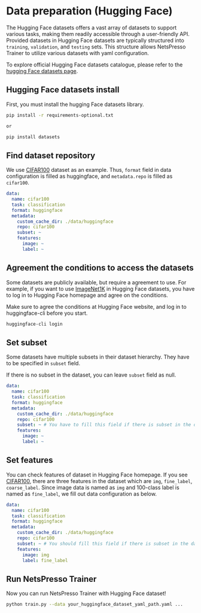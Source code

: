 # Data preparation (Hugging Face)

The Hugging Face datasets offers a vast array of datasets to support various tasks, making them readily accessible through a user-friendly API. Provided datasets in Hugging Face datasets are typically structured into `training`, `validation`, and `testing` sets. This structure allows NetsPresso Trainer to utilize various datasets with yaml configuration.

To explore official Hugging Face datasets catalogue, please refer to the [hugging Face datasets page](https://huggingface.co/datasets).

## Hugging Face datasets install

First, you must install the hugging Face datasets library.

```bash
pip install -r requirements-optional.txt

or

pip install datasets
```

## Find dataset repository

We use [CIFAR100](https://huggingface.co/datasets/cifar100) dataset as an example. Thus, `format` field in data configuration is filled as huggingface, and `metadata.repo` is filled as `cifar100`.

```yaml
data:
  name: cifar100
  task: classification
  format: huggingface
  metadata:
    custom_cache_dir: ./data/huggingface 
    repo: cifar100
    subset: ~
    features:
      image: ~
      label: ~
```

## Agreement the conditions to access the datasets

Some datasets are publicly available, but require a agreement to use. For example, if you want to use [ImageNet1K](https://huggingface.co/datasets/imagenet-1k) in Hugging Face datasets, you have to log in to Hugging Face homepage and agree on the conditions.

Make sure to agree the conditions at Hugging Face website, and log in to huggingface-cli before you start.

```bash
huggingface-cli login
```

## Set subset

Some datasets have multiple subsets in their dataset hierarchy. They have to be specified in `subset` field.

If there is no subset in the dataset, you can leave `subset` field as null.

```yaml
data:
  name: cifar100
  task: classification
  format: huggingface
  metadata:
    custom_cache_dir: ./data/huggingface 
    repo: cifar100
    subset: ~ # You have to fill this field if there is subset in the dataset you trying to use
    features:
      image: ~
      label: ~
```

## Set features

You can check features of dataset in Hugging Face homepage. If you see [CIFAR100](https://huggingface.co/datasets/cifar100), there are three features in the dataset which are `img`, `fine_label`, `coarse_label`. Since image data is named as `img` and 100-class label is named as `fine_label`, we fill out data configuration as below.

```yaml
data:
  name: cifar100
  task: classification
  format: huggingface
  metadata:
    custom_cache_dir: ./data/huggingface 
    repo: cifar100
    subset: ~ # You should fill this field if there is subset in the dataset you trying to use
    features:
      image: img
      label: fine_label
```

## Run NetsPresso Trainer

Now you can run NetsPresso Trainer with Hugging Face dataset!

```bash
python train.py --data your_huggingface_dataset_yaml_path.yaml ...
```
